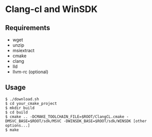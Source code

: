 # Clang-cl and WinSDK

## Requirements

* wget
* unzip
* msiextract
* cmake
* clang
* lld
* llvm-rc (optional)

## Usage

```
$ ./download.sh
$ cd your_cmake_project
$ mkdir build
$ cd build
$ cmake .. -DCMAKE_TOOLCHAIN_FILE=$ROOT/ClangCL.cmake -DMSVC_BASE=$ROOT/sdk/MSVC -DWINSDK_BASE=$ROOT/sdk/WINSDK [other options...]
$ make
```
